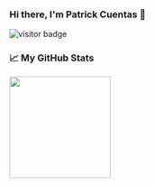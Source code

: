 ### Hi there, I'm Patrick Cuentas 🎉 

![visitor badge](https://visitor-badge.glitch.me/badge?page_id=PatrickCuentas.visitor-badge&left_text=My%20Page%20Visitors)

### :chart_with_upwards_trend: My GitHub Stats

<img height="180em" src="https://github-readme-stats.vercel.app/api?username=PatrickCuentas&show_icons=true&hide_border=true&&count_private=true&include_all_commits=true" />
<!--


Here are some ideas to get you started:

- 🔭 I’m currently working on ...
- 🌱 I’m currently learning ...
- 👯 I’m looking to collaborate on ...
- 🤔 I’m looking for help with ...
- 💬 Ask me about ...
- 📫 How to reach me: ...
- 😄 Pronouns: ...
- ⚡ Fun fact: ...
-->
